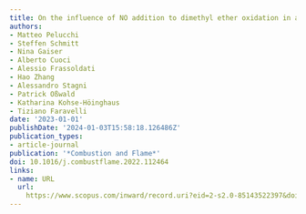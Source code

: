 ```yaml
---
title: On the influence of NO addition to dimethyl ether oxidation in a flow reactor
authors:
- Matteo Pelucchi
- Steffen Schmitt
- Nina Gaiser
- Alberto Cuoci
- Alessio Frassoldati
- Hao Zhang
- Alessandro Stagni
- Patrick Oßwald
- Katharina Kohse-Höinghaus
- Tiziano Faravelli
date: '2023-01-01'
publishDate: '2024-01-03T15:58:18.126486Z'
publication_types:
- article-journal
publication: '*Combustion and Flame*'
doi: 10.1016/j.combustflame.2022.112464
links:
- name: URL
  url: 
    https://www.scopus.com/inward/record.uri?eid=2-s2.0-85143522397&doi=10.1016%2fj.combustflame.2022.112464&partnerID=40&md5=d55580f3c565c2582c566df1dc9aef15
---
```

